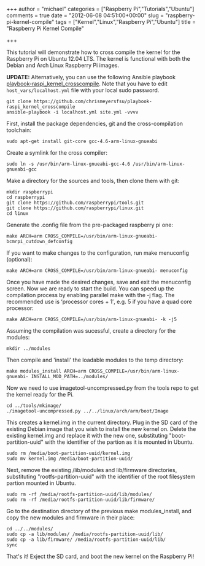 +++
author = "michael"
categories = ["Raspberry Pi","Tutorials","Ubuntu"]
comments = true
date = "2012-06-08 04:51:00+00:00"
slug = "raspberry-pi-kernel-compile"
tags = ["Kernel","Linux","Raspberry Pi","Ubuntu"]
title = "Raspberry Pi Kernel Compile"

+++

This tutorial will demonstrate how to cross compile the kernel for the Raspberry Pi on Ubuntu 12.04 LTS. The kernel is functional with both the Debian and Arch Linux Raspberry Pi images.

**UPDATE:** Alternatively, you can use the following Ansible playbook [playbook-raspi_kernel_crosscompile](https://github.com/chrismeyersfsu/playbook-raspi_kernel_crosscompile). Note that you have to edit `host_vars/localhost.yml` file with your local sudo password.

```
git clone https://github.com/chrismeyersfsu/playbook-raspi_kernel_crosscompile
ansible-playbook -i localhost.yml site.yml -vvvv
```

First, install the package dependencies, git and the cross-compilation toolchain:

```
sudo apt-get install git-core gcc-4.6-arm-linux-gnueabi
```

Create a symlink for the cross compiler:

```
sudo ln -s /usr/bin/arm-linux-gnueabi-gcc-4.6 /usr/bin/arm-linux-gnueabi-gcc
```

Make a directory for the sources and tools, then clone them with git:

```
mkdir raspberrypi
cd raspberrypi
git clone https://github.com/raspberrypi/tools.git
git clone https://github.com/raspberrypi/linux.git
cd linux
```

Generate the .config file from the pre-packaged raspberry pi one:

```
make ARCH=arm CROSS_COMPILE=/usr/bin/arm-linux-gnueabi- bcmrpi_cutdown_defconfig
```

If you want to make changes to the configuration, run make menuconfig (optional):

```
make ARCH=arm CROSS_COMPILE=/usr/bin/arm-linux-gnueabi- menuconfig
```

Once you have made the desired changes, save and exit the menuconfig screen. Now we are ready to start the build. You can speed up the compilation process by enabling parallel make with the -j flag. The recommended use is ‘processor cores + 1′, e.g. 5 if you have a quad core processor:

```
make ARCH=arm CROSS_COMPILE=/usr/bin/arm-linux-gnueabi- -k -j5
```

Assuming the compilation was sucessful, create a directory for the modules:

```
mkdir ../modules
```

Then compile and 'install' the loadable modules to the temp directory:

```
make modules_install ARCH=arm CROSS_COMPILE=/usr/bin/arm-linux-gnueabi- INSTALL_MOD_PATH=../modules/
```

Now we need to use imagetool-uncompressed.py from the tools repo to get the kernel ready for the Pi.

```
cd ../tools/mkimage/
./imagetool-uncompressed.py ../../linux/arch/arm/boot/Image
```

This creates a kernel.img in the current directory. Plug in the SD card of the existing Debian image that you wish to install the new kernel on. Delete the existing kernel.img and replace it with the new one, substituting "boot-partition-uuid" with the identifier of the partion as it is mounted in Ubuntu.

```
sudo rm /media/boot-partition-uuid/kernel.img
sudo mv kernel.img /media/boot-partition-uuid/
```

Next, remove the existing /lib/modules and lib/firmware directories, substituting "rootfs-partition-uuid" with the identifier of the root filesystem partion mounted in Ubuntu.

```
sudo rm -rf /media/rootfs-partition-uuid/lib/modules/
sudo rm -rf /media/rootfs-partition-uuid/lib/firmware/
```

Go to the destination directory of the previous make modules_install, and copy the new modules and firmware in their place:

```
cd ../../modules/
sudo cp -a lib/modules/ /media/rootfs-partition-uuid/lib/
sudo cp -a lib/firmware/ /media/rootfs-partition-uuid/lib/
sync
```

That's it! Exject the SD card, and boot the new kernel on the Raspberry Pi!

